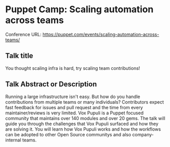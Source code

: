 # Puppet Camp: Scaling automation across teams

Conference URL: https://puppet.com/events/scaling-automation-across-teams/

## Talk title

You thought scaling infra is hard, try scaling team contributions!

## Talk Abstract or Description

Running a large infrastructure isn't easy. But how do you handle contributions from multiple teams or many individuals? Contributors expect fast feedback for issues and pull request and the time from every maintainer/reviews is very limited. Vox Pupuli is a Puppet focused community that maintains over 140 modules and over 20 gems. The talk will guide you through the challenges that Vox Pupuli surfaced and how they are solving it. You will learn how Vox Pupuli works and how the workflows can be adopted to other Open Source communitys and also company-internal teams.
